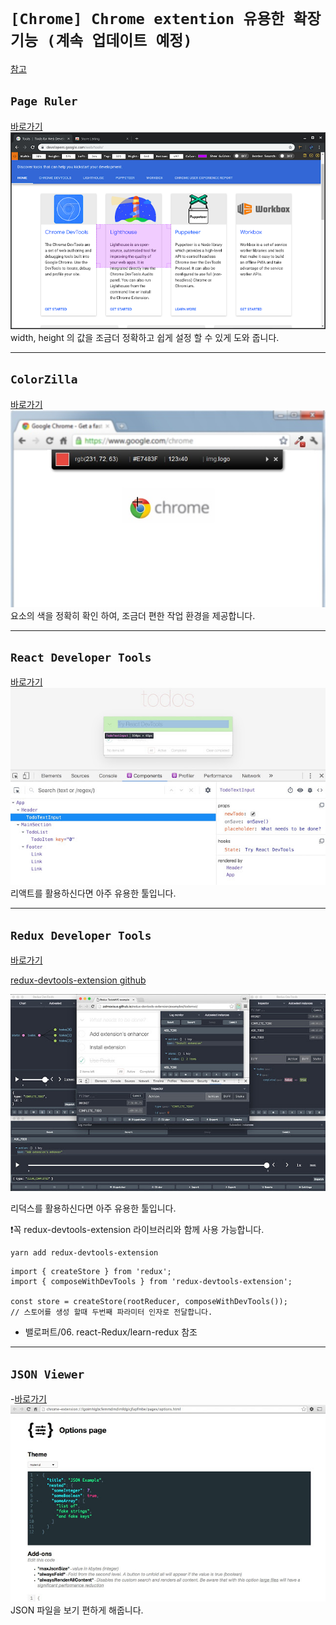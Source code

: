 # `[Chrome] Chrome extention 유용한 확장기능 (계속 업데이트 예정)`

[참고](https://blog.naver.com/tjddjs90/221887352747)

## `Page Ruler`

[바로가기](https://chrome.google.com/webstore/detail/page-ruler-redux/giejhjebcalaheckengmchjekofhhmal)
![Page Ruler](./img/Page_Ruler.png)
width, height 의 값을 조금더 정확하고 쉽게 설정 할 수 있게 도와 줍니다.

---

## `ColorZilla`

[바로가기](https://chrome.google.com/webstore/detail/colorzilla/bhlhnicpbhignbdhedgjhgdocnmhomnp?hl=en)
![ColorZilla](./img/ColorZilla.png)
요소의 색을 정확히 확인 하여, 조금더 편한 작업 환경을 제공합니다.

---

## `React Developer Tools`

[바로가기](https://chrome.google.com/webstore/detail/react-developer-tools/fmkadmapgofadopljbjfkapdkoienihi?hl=ko)
![React Developer Tools](./img/React_Developer_Tools.png)
리액트를 활용하신다면 아주 유용한 툴입니다.

---

## `Redux Developer Tools`

[바로가기](https://chrome.google.com/webstore/detail/redux-devtools/lmhkpmbekcpmknklioeibfkpmmfibljd)

[redux-devtools-extension github](https://github.com/zalmoxisus/redux-devtools-extension)

![React Developer Tools](./img/Redux.png)

리덕스를 활용하신다면 아주 유용한 툴입니다.

❗꼭 redux-devtools-extension 라이브러리와 함께 사용 가능합니다.

```
yarn add redux-devtools-extension
```

```
import { createStore } from 'redux';
import { composeWithDevTools } from 'redux-devtools-extension';

const store = createStore(rootReducer, composeWithDevTools());
// 스토어를 생성 할때 두번째 파라미터 인자로 전달합니다.
```

- 밸로퍼트/06. react-Redux/learn-redux 참조

---

## `JSON Viewer`

-[바로가기](https://chrome.google.com/webstore/detail/json-viewer/gbmdgpbipfallnflgajpaliibnhdgobh?hl=ko)
![JSON Viewer](./img/JSON_Viewer.png)
JSON 파일을 보기 편하게 해줍니다.
